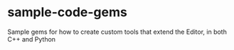 # sample-code-gems
Sample gems for how to create custom tools that extend the Editor, in both C++ and Python
